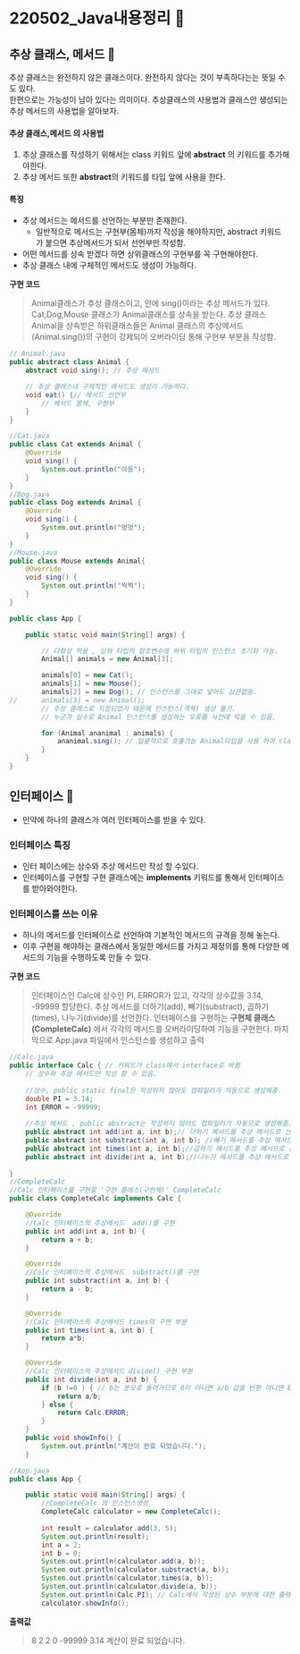 # 220502_Java내용정리 :memo:

## 추상 클래스, 메서드 :hammer:
추상 클래스는 완전하지 않은 클래스이다. 완전하지 않다는 것이 부족하다는는 뜻일 수도 있다.   
한편으로는 가능성이 남아 있다는 의미이다.  추상클래스의 사용법과 클래스안 생성되는 추상 메서드의 사용법을 알아보자.

#### 추상 클래스,메서드 의 사용법
1. 추상 클래스를 작성하기 위해서는 class 키워드 앞에 **abstract** 의 키워드를 추가해야한다.
2.  추상 메서드 또한 **abstract**의 키워드를 타입 앞에 사용을 한다.
#### 특징
- 추상 메서드는 메서드를 선언하는 부분만 존재한다. 
	- 일반적으로 메서드는 구현부(몸체)까지 작성을 해야하지만, abstract 키워드 가 붙으면 추상메서드가 되서 선언부만 작성함.
- 어떤 메서드를 상속 받겠다 하면 상위클래스의 구현부를 꼭 구현해야한다.
- 추상 클래스 내에 구체적인 메서드도 생성이 가능하다.

**구현 코드**
> Animal클래스가 추상 클래스이고, 안에 sing()이라는 추상 메서드가 있다. 
> Cat,Dog,Mouse 클래스가 Animal클래스를 상속을 받는다.
> 추상 클래스 Animal을 상속받은 하위클래스들은 Animal 클래스의 추상메서드(Animal.sing())의 구현이 강제되어 오버라이딩 통해 구현부 부분을 작성함.
```java
// Animal.java
public abstract class Animal {
	abstract void sing(); // 추상 메서드

	// 추상 클래스내 구체적인 메서드도 생성이 가능하다.
	void eat() {// 메서드 선언부
		// 메서드 몸체, 구현부
	}
}
```
```java
//Cat.java
public class Cat extends Animal {
	@Override
	void sing() {
		System.out.println("야옹");
	}
}
//Dog.java
public class Dog extends Animal {
	@Override
	void sing() {
		System.out.println("멍멍");
	}
}
//Mouse.java
public class Mouse extends Animal{
	@Override
	void sing() {
		System.out.println("찍찍");
	}
}
```
```java
public class App {

	public static void main(String[] args) {

		// 다형성 적용 , 상위 타입의 참조변수에 하위 타입의 인스턴스 초기화 가능.
		Animal[] animals = new Animal[3];

		animals[0] = new Cat();
		animals[1] = new Mouse();
		animals[2] = new Dog(); // 인스턴스를 그대로 넣어도 상관없음.
//		animals[3] = new Animal();
		// 추상 클래스로 지정되었기 때문에 인스턴스(객체) 생성 불가.
		// 누군가 실수로 Animal 인스턴스를 생성하는 오류를 사전에 막을 수 있음.

		for (Animal ananimal : animals) {
			ananimal.sing(); // 일괄적으로 호출가능 Animal타입을 사용 하여 class 내부에 있는 showMe() 매서드를 호출을 하는것.
		}
	}
}
```

## 인터페이스 :nut_and_bolt:	
- 만약에 하나의 클래스가 여러 인터페이스를 받을 수 있다.

### 인터페이스 특징
- 인터 페이스에는 상수와 추상 메서드만 작성 할 수있다.
- 인터페이스를 구현할 구현 클래스에는 **implements** 키워드를 통해서 인터페이스를 받아와야한다. 

### 인터페이스를 쓰는 이유
- 하나의 메서드를 인터페이스로 선언하여 기본적인 메서드의 규격을 정해 놓는다.
- 이후 구현을 해야하는 클래스에서 동일한 메서드를 가지고 재정의를 통해 다양한 메서드의 기능을 수행하도록 만들 수 있다.

**구현 코드**
> 인터페이스인 Calc에 상수인 PI, ERROR가 있고, 각각의 상수값을 3.14, -99999 할당한다.
> 추상 메서드를 더하기(add), 빼기(substract), 곱하기(times), 나누기(divide)를 선언한다.
> 인터페이스를 구현하는 **구현체 클래스(CompleteCalc)** 에서 각각의 메서드를 오버라이딩하여 기능을 구현한다.
> 마지막으로 App.java 파일에서 인스턴스를 생성하고 출력
```java
//Calc.java
public interface Calc { // 키워드가 class에서 interface로 바뀜
	// 상수와 추상 메서드만 작성 할 수 있음.
	
	//상수, public static final은 작성하지 않아도 컴파일러가 자동으로 생성해줌.
	double PI = 3.14;
	int ERROR = -99999;
	
	//추상 메서드 , public abstract는 작성하지 않아도 컴파일러가 자동으로 생성해줌.
	public abstract int add(int a, int b);// 더하기 메서드를 추상 메서드로 선언
	public abstract int substract(int a, int b); //빼기 메서드를 추상 메서드로 선언
	public abstract int times(int a, int b);//곱하기 메서드를 추상 메서드로 선언
	public abstract int divide(int a, int b);//나누기 메서드를 추상 메서드로 선언
	
}
//CompleteCalc
//Calc 인터페이스를 구현할 '구현 클래스(구현체)' CompleteCalc
public class CompleteCalc implements Calc {

	@Override
	//Calc 인터페이스의 추상메서드  add()를 구현
	public int add(int a, int b) {
		return a + b;
	}

	@Override
	//Calc 인터페이스의 추상메서드  substract()를 구현
	public int substract(int a, int b) {
		return a - b;
	}

	@Override
	//Calc 인터페이스의 추상메서드 times의 구현 부분
	public int times(int a, int b) {
		return a*b;
	}

	@Override
	//Calc 인터페이스의 추상메서드 divide() 구현 부분
	public int divide(int a, int b) {
		if (b !=0 ) { // b는 분모로 들어가므로 0이 아니면 a/b 값을 반환 아니면 Error값 반환
			return a/b;			
		} else {
			return Calc.ERROR;
		}
	}
	public void showInfo() {
		System.out.println("계산이 완료 되었습니다.");
	}
```
```java
//App.java
public class App {

	public static void main(String[] args) {
		//CompleteCalc 의 인스턴스생성
		CompleteCalc calculator = new CompleteCalc();
		
		int result = calculator.add(3, 5);
		System.out.println(result);
		int a = 2;
		int b = 0;
		System.out.println(calculator.add(a, b));
		System.out.println(calculator.substract(a, b));
		System.out.println(calculator.times(a, b));
		System.out.println(calculator.divide(a, b));
		System.out.println(Calc.PI); // Calc에서 작성된 상수 부분에 대한 출력
		calculator.showInfo();
```
**출력값**
> 8
2
2
0
-99999
3.14
계산이 완료 되었습니다.
